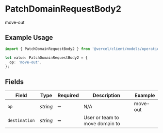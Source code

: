# PatchDomainRequestBody2

move-out

## Example Usage

```typescript
import { PatchDomainRequestBody2 } from '@vercel/client/models/operations';

let value: PatchDomainRequestBody2 = {
  op: 'move-out',
};
```

## Fields

| Field         | Type     | Required           | Description                    | Example  |
| ------------- | -------- | ------------------ | ------------------------------ | -------- |
| `op`          | _string_ | :heavy_minus_sign: | N/A                            | move-out |
| `destination` | _string_ | :heavy_minus_sign: | User or team to move domain to |          |
